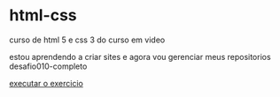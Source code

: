 # html-css
 curso de html 5 e css 3 do curso em video

 estou aprendendo a criar sites e agora vou gerenciar meus repositorios
desafio010-completo


<a href="https://mauriciok49.github.io/html-css/desafios/desafio010%20copy/">executar o exercicio</a>